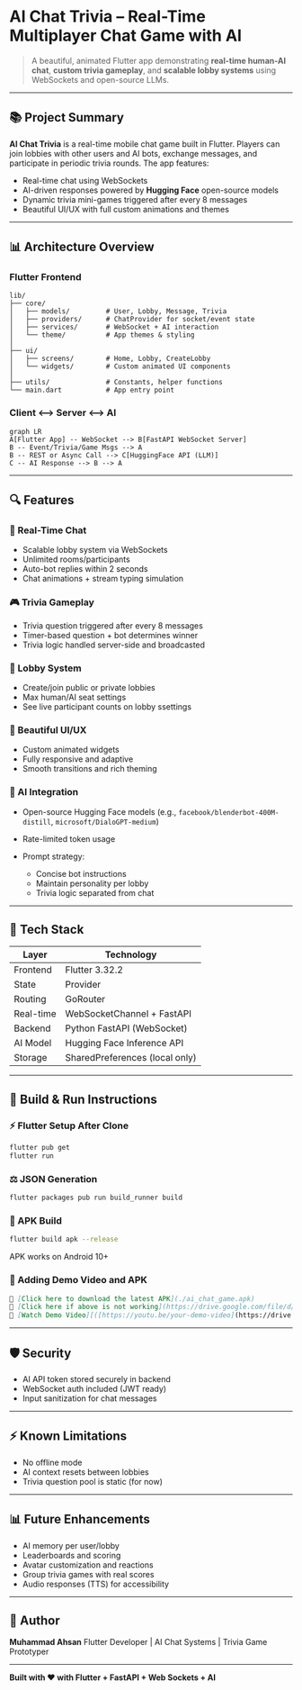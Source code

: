# AI Chat Trivia – Real-Time Multiplayer Chat Game with AI

> A beautiful, animated Flutter app demonstrating **real-time human-AI chat**, **custom trivia gameplay**, and **scalable lobby systems** using WebSockets and open-source LLMs.

---

## 📚 Project Summary

**AI Chat Trivia** is a real-time mobile chat game built in Flutter. Players can join lobbies with other users and AI bots, exchange messages, and participate in periodic trivia rounds. The app features:

* Real-time chat using WebSockets
* AI-driven responses powered by **Hugging Face** open-source models
* Dynamic trivia mini-games triggered after every 8 messages
* Beautiful UI/UX with full custom animations and themes


---

## 📊 Architecture Overview

### Flutter Frontend

```
lib/
├── core/
│   ├── models/         # User, Lobby, Message, Trivia
│   ├── providers/      # ChatProvider for socket/event state
│   ├── services/       # WebSocket + AI interaction
│   └── theme/          # App themes & styling
│
├── ui/
│   ├── screens/        # Home, Lobby, CreateLobby
│   └── widgets/        # Custom animated UI components
│
├── utils/              # Constants, helper functions
└── main.dart           # App entry point
```

### Client <--> Server <--> AI

```
graph LR
A[Flutter App] -- WebSocket --> B[FastAPI WebSocket Server]
B -- Event/Trivia/Game Msgs --> A
B -- REST or Async Call --> C[HuggingFace API (LLM)]
C -- AI Response --> B --> A
```

---

## 🔍 Features

### 🚀 Real-Time Chat

* Scalable lobby system via WebSockets
* Unlimited rooms/participants
* Auto-bot replies within 2 seconds
* Chat animations + stream typing simulation

### 🎮 Trivia Gameplay

* Trivia question triggered after every 8 messages
* Timer-based question + bot determines winner
* Trivia logic handled server-side and broadcasted

### 🔖 Lobby System

* Create/join public or private lobbies
* Max human/AI seat settings
* See live participant counts on lobby ssettings

### 🎨 Beautiful UI/UX

* Custom animated widgets
* Fully responsive and adaptive
* Smooth transitions and rich theming

### 🤖 AI Integration

* Open-source Hugging Face models (e.g., `facebook/blenderbot-400M-distill`, `microsoft/DialoGPT-medium`)
* Rate-limited token usage
* Prompt strategy:

  * Concise bot instructions
  * Maintain personality per lobby
  * Trivia logic separated from chat

---

## 🔧 Tech Stack

| Layer     | Technology                     |
| --------- | ------------------------------ |
| Frontend  | Flutter 3.32.2                  |
| State     | Provider                       |
| Routing   | GoRouter                       |
| Real-time | WebSocketChannel + FastAPI     |
| Backend   | Python FastAPI (WebSocket)     |
| AI Model  | Hugging Face Inference API     |
| Storage   | SharedPreferences (local only) |

---

## 🔄 Build & Run Instructions

### ⚡ Flutter Setup After Clone

```bash
flutter pub get
flutter run
```

### ⚖️ JSON Generation

```bash
flutter packages pub run build_runner build
```

### 📄 APK Build

```bash
flutter build apk --release
```

APK works on Android 10+

### 📎 Adding Demo Video and APK


```markdown
🔗 [Click here to download the latest APK](./ai_chat_game.apk)
🔗 [Click here if above is not working](https://drive.google.com/file/d/1iFilwjoqCSxOWQfA46M4jKCBTAZn33jP/view?usp=drive_link)
🎥 [Watch Demo Video][([https://youtu.be/your-demo-video](https://drive.google.com/file/d/1Vm1u51dXvkR-Zrqbv-osoIhOXxpGd94E/view?usp=sharing))](https://drive.google.com/file/d/1iFilwjoqCSxOWQfA46M4jKCBTAZn33jP/view?usp=sharing)
```

---

## 🛡️ Security

* AI API token stored securely in backend
* WebSocket auth included (JWT ready)
* Input sanitization for chat messages

---

## ⚡ Known Limitations

* No offline mode
* AI context resets between lobbies
* Trivia question pool is static (for now)

---

## 📊 Future Enhancements

* AI memory per user/lobby
* Leaderboards and scoring
* Avatar customization and reactions
* Group trivia games with real scores
* Audio responses (TTS) for accessibility


---

## 🙏 Author

**Muhammad Ahsan**
Flutter Developer | AI Chat Systems | Trivia Game Prototyper

---

**Built with ❤️ with Flutter + FastAPI + Web Sockets + AI** 
